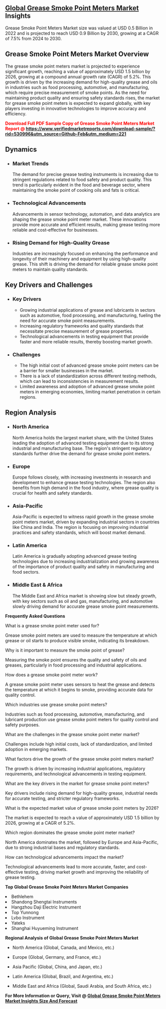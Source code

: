 <h2><a href="https://www.verifiedmarketreports.com/download-sample/?rid=530996&amp;utm_source=Github&amp;utm_medium=221" target="_blank">Global Grease Smoke Point Meters Market</a> Insights</h2><p>Grease Smoke Point Meters Market size was valued at USD 0.5 Billion in 2022 and is projected to reach USD 0.9 Billion by 2030, growing at a CAGR of 7.5% from 2024 to 2030.</p><p> <h2>Grease Smoke Point Meters Market Overview</h2> <p>The grease smoke point meters market is projected to experience significant growth, reaching a value of approximately USD 1.5 billion by 2026, growing at a compound annual growth rate (CAGR) of 5.2%. This growth is driven by the increasing demand for high-quality grease and oils in industries such as food processing, automotive, and manufacturing, which require precise measurement of smoke points. As the need for maintaining product quality and ensuring safety standards rises, the market for grease smoke point meters is expected to expand globally, with key players investing in innovative technologies to improve accuracy and efficiency.</p> <p><strong><p><span class=""><span style="color: #ff0000;"><strong>Download Full PDF Sample Copy of Grease Smoke Point Meters Market Report</strong> @ </span><a href="https://www.verifiedmarketreports.com/download-sample/?rid=530996&amp;utm_source=Github-Feb&amp;utm_medium=221" target="_blank">https://www.verifiedmarketreports.com/download-sample/?rid=530996&amp;utm_source=Github-Feb&amp;utm_medium=221</a></span></p></strong></p> <h2>Dynamics</h2> <ul> <li><h3>Market Trends</h3> The demand for precise grease testing instruments is increasing due to stringent regulations related to food safety and product quality. This trend is particularly evident in the food and beverage sector, where maintaining the smoke point of cooking oils and fats is critical.</li> <li><h3>Technological Advancements</h3> Advancements in sensor technology, automation, and data analytics are shaping the grease smoke point meter market. These innovations provide more accurate and efficient results, making grease testing more reliable and cost-effective for businesses.</li> <li><h3>Rising Demand for High-Quality Grease</h3> Industries are increasingly focused on enhancing the performance and longevity of their machinery and equipment by using high-quality grease. This shift is driving the demand for reliable grease smoke point meters to maintain quality standards.</li> </ul> <h2>Key Drivers and Challenges</h2> <ul> <li><h3>Key Drivers</h3> <ul> <li>Growing industrial applications of grease and lubricants in sectors such as automotive, food processing, and manufacturing, fueling the need for accurate smoke point measurements.</li> <li>Increasing regulatory frameworks and quality standards that necessitate precise measurement of grease properties.</li> <li>Technological advancements in testing equipment that provide faster and more reliable results, thereby boosting market growth.</li> </ul> </li> <li><h3>Challenges</h3> <ul> <li>The high initial cost of advanced grease smoke point meters can be a barrier for smaller businesses in the market.</li> <li>There is a lack of standardization across different testing methods, which can lead to inconsistencies in measurement results.</li> <li>Limited awareness and adoption of advanced grease smoke point meters in emerging economies, limiting market penetration in certain regions.</li> </ul> </li> </ul> <h2>Region Analysis</h2> <ul> <li><h3>North America</h3> North America holds the largest market share, with the United States leading the adoption of advanced testing equipment due to its strong industrial and manufacturing base. The region's stringent regulatory standards further drive the demand for grease smoke point meters.</li> <li><h3>Europe</h3> Europe follows closely, with increasing investments in research and development to enhance grease testing technologies. The region also benefits from high demand in the food industry, where grease quality is crucial for health and safety standards.</li> <li><h3>Asia-Pacific</h3> Asia-Pacific is expected to witness rapid growth in the grease smoke point meters market, driven by expanding industrial sectors in countries like China and India. The region is focusing on improving industrial practices and safety standards, which will boost market demand.</li> <li><h3>Latin America</h3> Latin America is gradually adopting advanced grease testing technologies due to increasing industrialization and growing awareness of the importance of product quality and safety in manufacturing and food sectors.</li> <li><h3>Middle East & Africa</h3> The Middle East and Africa market is showing slow but steady growth, with key sectors such as oil and gas, manufacturing, and automotive slowly driving demand for accurate grease smoke point measurements.</li> </ul> <p><strong>Frequently Asked Questions</strong></p> <p>What is a grease smoke point meter used for?</p> <p>Grease smoke point meters are used to measure the temperature at which grease or oil starts to produce visible smoke, indicating its breakdown.</p> <p>Why is it important to measure the smoke point of grease?</p> <p>Measuring the smoke point ensures the quality and safety of oils and greases, particularly in food processing and industrial applications.</p> <p>How does a grease smoke point meter work?</p> <p>A grease smoke point meter uses sensors to heat the grease and detects the temperature at which it begins to smoke, providing accurate data for quality control.</p> <p>Which industries use grease smoke point meters?</p> <p>Industries such as food processing, automotive, manufacturing, and lubricant production use grease smoke point meters for quality control and safety purposes.</p> <p>What are the challenges in the grease smoke point meter market?</p> <p>Challenges include high initial costs, lack of standardization, and limited adoption in emerging markets.</p> <p>What factors drive the growth of the grease smoke point meters market?</p> <p>The growth is driven by increasing industrial applications, regulatory requirements, and technological advancements in testing equipment.</p> <p>What are the key drivers in the market for grease smoke point meters?</p> <p>Key drivers include rising demand for high-quality grease, industrial needs for accurate testing, and stricter regulatory frameworks.</p> <p>What is the expected market value of grease smoke point meters by 2026?</p> <p>The market is expected to reach a value of approximately USD 1.5 billion by 2026, growing at a CAGR of 5.2%.</p> <p>Which region dominates the grease smoke point meter market?</p> <p>North America dominates the market, followed by Europe and Asia-Pacific, due to strong industrial bases and regulatory standards.</p> <p>How can technological advancements impact the market?</p> <p>Technological advancements lead to more accurate, faster, and cost-effective testing, driving market growth and improving the reliability of grease testing.</p> </p><p><strong>Top Global Grease Smoke Point Meters Market Companies</strong></p><div data-test-id=""><p><li>Bethlehem</li><li> Shandong Shengtai Instruments</li><li> Hangzhou Daji Electric Instrument</li><li> Top Yunnong</li><li> Lvbo Instrument</li><li> Yateks</li><li> Shanghai Huyueming Instrument</li></p><div><strong>Regional Analysis of&nbsp;Global Grease Smoke Point Meters Market</strong></div><ul><li dir="ltr"><p dir="ltr">North America&nbsp;(Global, Canada, and Mexico, etc.)</p></li><li dir="ltr"><p dir="ltr">Europe (Global, Germany, and France, etc.)</p></li><li dir="ltr"><p dir="ltr">Asia Pacific&nbsp;(Global, China, and Japan, etc.)</p></li><li dir="ltr"><p dir="ltr">Latin America&nbsp;(Global, Brazil, and Argentina, etc.)</p></li><li dir="ltr">Middle East and Africa&nbsp;(Global, Saudi Arabia, and South Africa, etc.)</li></ul><p><strong>For More Information or Query, Visit @&nbsp;</strong><strong><a href="https://www.verifiedmarketreports.com/product/grease-smoke-point-meters-market/?utm_source=Github&amp;utm_medium=221" target="_blank">Global Grease Smoke Point Meters Market Insights Size And Forecast</a></strong></p></div>
